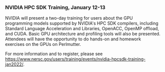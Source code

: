 ### NVIDIA HPC SDK Training, January 12-13

NVIDIA will present a two-day training for users about the GPU programming
models supported by NVIDIA's HPC SDK compilers, including Standard Language
Acceleration and Libraries, OpenACC, OpenMP offload, and CUDA. Basic GPU
architecture and profiling tools will also be presented. Attendees will have
the opportunity to do hands-on and homework exercises on the GPUs on Perlmutter.

For more information and to register, please see
<https://www.nersc.gov/users/training/events/nvidia-hpcsdk-training-jan2022/>.
